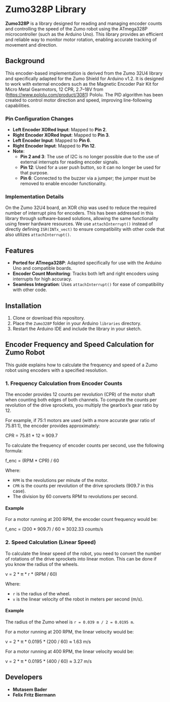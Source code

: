 # Zumo328P Library

**Zumo328P** is a library designed for reading and managing encoder counts and controlling the speed of the Zumo robot using the ATmega328P microcontroller (such as the Arduino Uno). This library provides an efficient and reliable way to monitor motor rotation, enabling accurate tracking of movement and direction.

## Background

This encoder-based implementation is derived from the Zumo 32U4 library and specifically adapted for the Zumo Shield for Arduino v1.2. It is designed to work with external encoders such as the Magnetic Encoder Pair Kit for Micro Metal Gearmotors, 12 CPR, 2.7–18V from (https://www.pololu.com/product/3081) Pololu. The PID algorithm has been created to control motor direction and speed, improving line-following capabilities.

### Pin Configuration Changes

- **Left Encoder XORed Input**: Mapped to **Pin 2**.
- **Right Encoder XORed Input**: Mapped to **Pin 3**.
- **Left Encoder Input**: Mapped to **Pin 6**.
- **Right Encoder Input**: Mapped to **Pin 12**.
- **Note**:
  - **Pin 2 and 3**: The use of I2C is no longer possible due to the use of external interrupts for reading encoder signals.
  - **Pin 12**: Used for a user push button, so it can no longer be used for that purpose.
  - **Pin 6**: Connected to the buzzer via a jumper; the jumper must be removed to enable encoder functionality.

### Implementation Details

On the Zumo 32U4 board, an XOR chip was used to reduce the required number of interrupt pins for encoders. This has been addressed in this library through software-based solutions, allowing the same functionality using fewer hardware resources. We use `attachInterrupt()` instead of directly defining `ISR(INTx_vect)` to ensure compatibility with other code that also utilizes `attachInterrupt()`.

## Features

- **Ported for ATmega328P**: Adapted specifically for use with the Arduino Uno and compatible boards.
- **Encoder Count Monitoring**: Tracks both left and right encoders using interrupts for high accuracy.
- **Seamless Integration**: Uses `attachInterrupt()` for ease of compatibility with other code.

## Installation

1. Clone or download this repository.
2. Place the `Zumo328P` folder in your Arduino `libraries` directory.
3. Restart the Arduino IDE and include the library in your sketch.

## Encoder Frequency and Speed Calculation for Zumo Robot

This guide explains how to calculate the frequency and speed of a Zumo robot using encoders with a specified resolution.

### 1. Frequency Calculation from Encoder Counts

The encoder provides 12 counts per revolution (CPR) of the motor shaft when counting both edges of both channels. To compute the counts per revolution of the drive sprockets, you multiply the gearbox’s gear ratio by 12.

For example, if 75:1 motors are used (with a more accurate gear ratio of 75.81:1), the encoder provides approximately:

CPR = 75.81 * 12 ≈ 909.7

To calculate the frequency of encoder counts per second, use the following formula:

f_enc = (RPM * CPR) / 60

Where:
- `RPM` is the revolutions per minute of the motor.
- `CPR` is the counts per revolution of the drive sprockets (909.7 in this case).
- The division by 60 converts RPM to revolutions per second.

#### Example

For a motor running at 200 RPM, the encoder count frequency would be:

f_enc = (200 * 909.7) / 60 ≈ 3032.33 counts/s

### 2. Speed Calculation (Linear Speed)

To calculate the linear speed of the robot, you need to convert the number of rotations of the drive sprockets into linear motion. This can be done if you know the radius of the wheels.

v = 2 * π * r * (RPM / 60)

Where:
- `r` is the radius of the wheel.
- `v` is the linear velocity of the robot in meters per second (m/s).

#### Example

The radius of the Zumo wheel is `r = 0.039 m / 2 = 0.0195 m`.

For a motor running at 200 RPM, the linear velocity would be:

v = 2 * π * 0.0195 * (200 / 60) ≈ 1.63 m/s

For a motor running at 400 RPM, the linear velocity would be:

v = 2 * π * 0.0195 * (400 / 60) ≈ 3.27 m/s


## Developers
- **Mutasem Bader** 
- **Felix Fritz Biermann**
